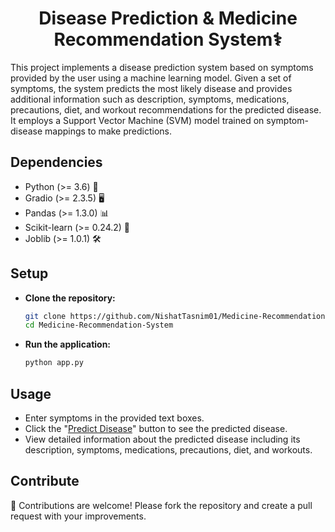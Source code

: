 <h1 align="center">Disease Prediction & Medicine Recommendation System⚕️</h1>

<p align="left">
This project implements a disease prediction system based on symptoms provided by the user using a machine learning model. Given a set of symptoms, the system predicts the most likely disease and provides additional information such as description, symptoms, medications, precautions, diet, and workout recommendations for the predicted disease. It employs a Support Vector Machine (SVM) model trained on symptom-disease mappings to make predictions.
</p>

## Dependencies

- Python (>= 3.6) 🐍
- Gradio (>= 2.3.5) 🖥️
- Pandas (>= 1.3.0) 📊
- Scikit-learn (>= 0.24.2) 🧬
- Joblib (>= 1.0.1) 🛠️

## Setup

- **Clone the repository:**

   ```bash
   git clone https://github.com/NishatTasnim01/Medicine-Recommendation-System.git
   cd Medicine-Recommendation-System
   
- **Run the application:**

   ```bash
   python app.py

## Usage

- Enter symptoms in the provided text boxes.
- Click the "[Predict Disease](http://localhost:7860/)" button to see the predicted disease.
- View detailed information about the predicted disease including its description, symptoms, medications, precautions, diet, and workouts.

## Contribute
🚀 Contributions are welcome! Please fork the repository and create a pull request with your improvements.
